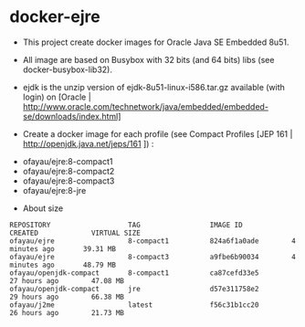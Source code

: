 # docker-ejre

* This project create docker images for Oracle Java SE Embedded 8u51.

* All image are based on Busybox with 32 bits (and 64 bits) libs (see docker-busybox-lib32).

* ejdk is the unzip version of ejdk-8u51-linux-i586.tar.gz available (with login) on [Oracle | http://www.oracle.com/technetwork/java/embedded/embedded-se/downloads/index.html]

* Create a docker image for each profile (see Compact Profiles [JEP 161 | http://openjdk.java.net/jeps/161 ]) :
- ofayau/ejre:8-compact1
- ofayau/ejre:8-compact2
- ofayau/ejre:8-compact3
- ofayau/ejre:8-jre

* About size

```shell
REPOSITORY                   TAG                 IMAGE ID            CREATED             VIRTUAL SIZE
ofayau/ejre                  8-compact1          824a6f1a0ade        4 minutes ago       39.31 MB
ofayau/ejre                  8-compact3          a9fbe6b90034        4 minutes ago       48.79 MB
ofayau/openjdk-compact       8-compact1          ca87cefd33e5        27 hours ago        47.08 MB
ofayau/openjdk-compact       jre                 d57e311758e2        29 hours ago        66.38 MB
ofayau/j2me                  latest              f56c31b1cc20        26 hours ago        21.73 MB
```

